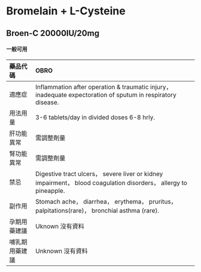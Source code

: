 # Bromelain + L-Cysteine

## Broen-C 20000IU/20mg

#### 一般可用

| 藥品代碼       | OBRO                                                                                                             |
|:---------------|:-----------------------------------------------------------------------------------------------------------------|
| 適應症         | Inflammation after operation & traumatic injury， inadequate expectoration of sputum in respiratory disease.     |
| 用法用量       | 3-6 tablets/day in divided doses 6-8 hrly.                                                                       |
| 肝功能異常     | 需調整劑量                                                                                                       |
| 腎功能異常     | 需調整劑量                                                                                                       |
| 禁忌           | Digestive tract ulcers， severe liver or kidney impairment， blood coagulation disorders， allergy to pineapple. |
| 副作用         | Stomach ache， diarrhea， erythema， pruritus， palpitations(rare)， bronchial asthma (rare).                    |
| 孕期用藥建議   | Uknown 沒有資料                                                                                                  |
| 哺乳期用藥建議 | Unknown 沒有資料                                                                                                 |

